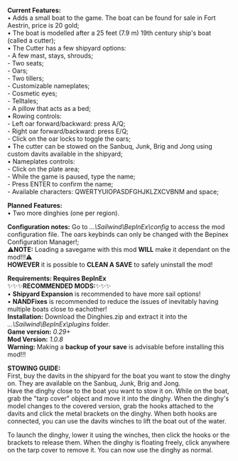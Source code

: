 **Current Features:**  
• Adds a small boat to the game. The boat can be found for sale in Fort Aestrin, price is 20 gold;  
• The boat is modelled after a 25 feet  (7.9 m) 19th century ship's boat (called a cutter);  
• The Cutter has a few shipyard options:  
	- A few mast, stays, shrouds;   
	- Two seats;  
	- Oars;  
	- Two tillers;  
	- Customizable nameplates;  
	- Cosmetic eyes;  
	- Telltales;  
	- A pillow that acts as a bed;  
• Rowing controls:  
	- Left oar forward/backward: press A/Q;  
	- Right oar forward/backward: press E/Q;  
	- Click on the oar locks to toggle the oars;  
• The cutter can be stowed on the Sanbuq, Junk, Brig and Jong using custom davits available in the shipyard;  
• Nameplates controls:    
	- Click on the plate area;  
	- While the game is paused, type the name;    
	- Press ENTER to confirm the name;  
	- Available characters: QWERTYUIOPASDFGHJKLZXCVBNM and space;  
  
**Planned Features:**  
• Two more dinghies (one per region).  
  
**Configuration notes:** Go to *...\Sailwind\BepInEx\config* to access the mod configuration file. The oars keybinds can only be changed with the Bepinex Configuration Manager!;  
⚠️**NOTE:** Loading a savegame with this mod **WILL** make it dependant on the mod!!!⚠️  
**HOWEVER** it is possible to **CLEAN A SAVE** to safely uninstall the mod!  
  
**Requirements: Requires BepInEx**  
✨✨✨**RECOMMENDED MODS:**✨✨✨  
 • **Shipyard Expansion** is recommended to have more sail options!  
 • **NANDFixes** is recommended to reduce the issues of inevitably having multiple boats close to eachother!  
**Installation:** Download the Dinghies.zip and extract it into the *...\Sailwind\BepInEx\plugins* folder.  
**Game version:** *0.29+*  
**Mod Version:** *1.0.8*  
**Warning:** Making a **backup of your save** is advisable before installing this mod!!!  

**STOWING GUIDE:**  
First, buy the davits in the shipyard for the boat you want to stow the dinghy on. They are available on the Sanbuq, Junk, Brig and Jong.  
Have the dinghy close to the boat you want to stow it on. While on the boat, grab the "tarp cover" object and move it into the dinghy.
When the dinghy's model changes to the covered version, grab the hooks attached to the davits and click the metal brackets on the dinghy.
When both hooks are connected, you can use the davits winches to lift the boat out of the water.

To launch the dinghy, lower it using the winches, then click the hooks or the brackets to release them. 
When the dinghy is floating freely, click anywhere on the tarp cover to remove it. You can now use the dinghy as normal.